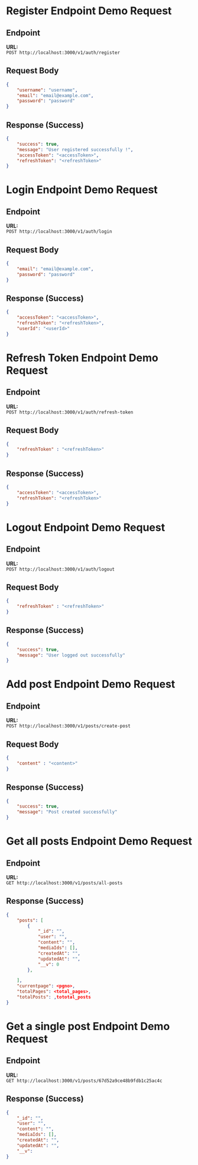 # Register Endpoint Demo Request

## Endpoint

**URL:**\
`POST http://localhost:3000/v1/auth/register`

## Request Body

```json
{
    "username": "username",
    "email": "email@example.com",
    "password": "password"
}
```

## Response (Success)

```json
{
    "success": true,
    "message": "User registered successfully !",
    "accessToken": "<accessToken>",
    "refreshToken": "<refreshToken>"
}
```


# Login Endpoint Demo Request

## Endpoint

**URL:**\
`POST http://localhost:3000/v1/auth/login`

## Request Body

```json
{
    "email": "email@example.com",
    "password": "password"
}
```

## Response (Success)

```json
{
    "accessToken": "<accessToken>",
    "refreshToken": "<refreshToken>",
    "userId": "<userId>"
}
```



# Refresh Token Endpoint Demo Request

## Endpoint

**URL:**\
`POST http://localhost:3000/v1/auth/refresh-token`

## Request Body

```json
{
    "refreshToken" : "<refreshToken>"
}
```

## Response (Success)

```json
{
    "accessToken": "<accessToken>",
    "refreshToken": "<refreshToken>"
}
```




# Logout Endpoint Demo Request

## Endpoint

**URL:**\
`POST http://localhost:3000/v1/auth/logout`

## Request Body

```json
{
    "refreshToken" : "<refreshToken>"
}
```

## Response (Success)

```json
{
    "success": true,
    "message": "User logged out successfully"
}
```


# Add post Endpoint Demo Request

## Endpoint

**URL:**\
`POST http://localhost:3000/v1/posts/create-post`

## Request Body

```json
{
    "content" : "<content>"
}
```

## Response (Success)

```json
{
    "success": true,
    "message": "Post created successfully"
}
```


# Get all posts Endpoint Demo Request

## Endpoint

**URL:**\
`GET http://localhost:3000/v1/posts/all-posts`


## Response (Success)

```json
{
    "posts": [
        {
            "_id": "",
            "user": "",
            "content": "",
            "mediaIds": [],
            "createdAt": "",
            "updatedAt": "",
            "__v": 0
        },

    ],
    "currentpage": <pgno>,
    "totalPages": <total_pages>,
    "totalPosts": ,tototal_posts
}
```


# Get a single post Endpoint Demo Request

## Endpoint

**URL:**\
`GET http://localhost:3000/v1/posts/67d52a9ce48b9fdb1c25ac4c`


## Response (Success)

```json
{
    "_id": "",
    "user": "",
    "content": "",
    "mediaIds": [],
    "createdAt": "",
    "updatedAt": "",
    "__v": 
}
```
